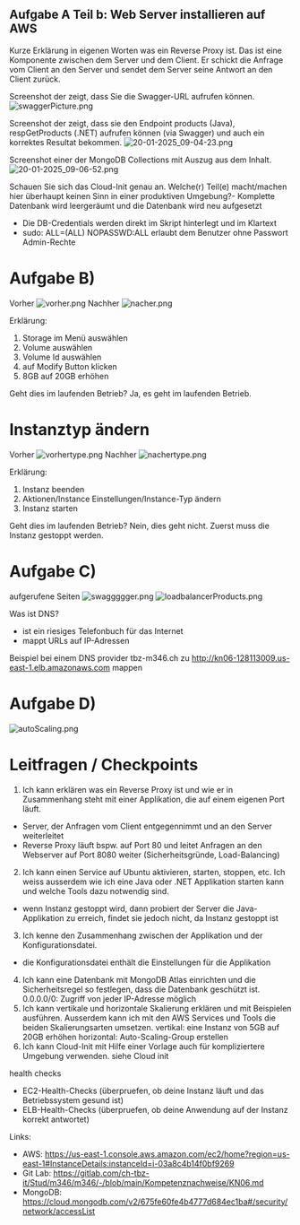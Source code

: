 
## Aufgabe A Teil b: Web Server installieren auf AWS

Kurze Erklärung in eigenen Worten was ein Reverse Proxy ist.
Das ist eine Komponente zwischen dem Server und dem Client. Er schickt die Anfrage vom Client an den Server und sendet dem Server seine Antwort an den Client zurück.

Screenshot der zeigt, dass Sie die Swagger-URL aufrufen können.
![swaggerPicture.png](images/swaggerPicture.png)

Screenshot der zeigt, dass sie den Endpoint products (Java), respGetProducts (.NET) aufrufen können (via Swagger) und auch ein korrektes Resultat bekommen.
![20-01-2025_09-04-23.png](images/20-01-2025_09-04-23.png)

Screenshot einer der MongoDB Collections mit Auszug aus dem Inhalt.
![20-01-2025_09-06-52.png](images/20-01-2025_09-06-52.png)


Schauen Sie sich das Cloud-Init genau an. Welche(r) Teil(e) macht/machen hier überhaupt keinen Sinn in einer produktiven Umgebung?- Komplette Datenbank wird leergeräumt und die Datenbank wird neu aufgesetzt
- Die DB-Credentials werden direkt im Skript hinterlegt und im Klartext
- sudo: ALL=(ALL) NOPASSWD:ALL erlaubt dem Benutzer ohne Passwort Admin-Rechte


# Aufgabe B)
Vorher
![vorher.png](images/vorher.png)
Nachher
![nacher.png](images/nacher.png)

Erklärung:
1. Storage im Menü auswählen
2. Volume auswählen
3. Volume Id auswählen
4. auf Modify Button klicken
5. 8GB auf 20GB erhöhen

Geht dies im laufenden Betrieb?
Ja, es geht im laufenden Betrieb.

# Instanztyp ändern

Vorher
![vorhertype.png](images/vorhertype.png)
Nachher
![nachertype.png](images/nachertype.png)

Erklärung: 
1. Instanz beenden
2. Aktionen/Instance Einstellungen/Instance-Typ ändern
3. Instanz starten

Geht dies im laufenden Betrieb?
Nein, dies geht nicht. Zuerst muss die Instanz gestoppt werden.

# Aufgabe C)
aufgerufene Seiten
![swaggggger.png](images/swaggggger.png)
![loadbalancerProducts.png](images/loadbalancerProducts.png)

Was ist DNS?
- ist ein riesiges Telefonbuch für das Internet
- mappt URLs auf IP-Adressen

Beispiel
bei einem DNS provider tbz-m346.ch zu http://kn06-128113009.us-east-1.elb.amazonaws.com mappen


# Aufgabe D)
![autoScaling.png](images/autoScaling.png)

# Leitfragen / Checkpoints
1. Ich kann erklären was ein Reverse Proxy ist und wie er in Zusammenhang steht mit einer Applikation, die auf einem eigenen Port läuft.
- Server, der Anfragen vom Client entgegennimmt und an den Server weiterleitet
- Reverse Proxy läuft bspw. auf Port 80 und leitet Anfragen an den Webserver auf Port 8080 weiter (Sicherheitsgründe, Load-Balancing)
2. Ich kann einen Service auf Ubuntu aktivieren, starten, stoppen, etc. Ich weiss ausserdem wie ich eine Java oder .NET Applikation starten kann und welche Tools dazu notwendig sind.
- wenn Instanz gestoppt wird, dann probiert der Server die Java-Applikation zu erreich, findet sie jedoch nicht, da Instanz gestoppt ist
3. Ich kenne den Zusammenhang zwischen der Applikation und der Konfigurationsdatei.
- die Konfigurationsdatei enthält die Einstellungen für die Applikation
4. Ich kann eine Datenbank mit MongoDB Atlas einrichten und die Sicherheitsregel so festlegen, dass die Datenbank geschützt ist.
   0.0.0.0/0: Zugriff von jeder IP-Adresse möglich
5. Ich kann vertikale und horizontale Skalierung erklären und mit Beispielen ausführen. Ausserdem kann ich mit den AWS Services und Tools die beiden Skalierungsarten umsetzen.
vertikal: eine Instanz von 5GB auf 20GB erhöhen
horizontal: Auto-Scaling-Group erstellen
6. Ich kann Cloud-Init mit Hilfe einer Vorlage auch für kompliziertere Umgebung verwenden.
siehe Cloud init

health checks
- EC2-Health-Checks (überpruefen, ob deine Instanz läuft und das Betriebssystem gesund ist)
- ELB-Health-Checks (überpruefen, ob deine Anwendung auf der Instanz korrekt antwortet)


Links:
- AWS: https://us-east-1.console.aws.amazon.com/ec2/home?region=us-east-1#InstanceDetails:instanceId=i-03a8c4b14f0bf9269
- Git Lab: https://gitlab.com/ch-tbz-it/Stud/m346/m346/-/blob/main/Kompetenznachweise/KN06.md
- MongoDB: https://cloud.mongodb.com/v2/675fe60fe4b4777d684ec1ba#/security/network/accessList
